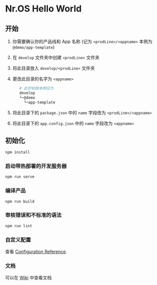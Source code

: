 # Nr.OS Hello World

## 开始

1. 你需要确认你的产品线和 App 名称 (记为 `<prodLine>/<appname>` 本例为 `@demo/app-template`)
2. 在 `develop` 文件夹中创建 `<prodLine>` 文件夹
3. 将此目录放入 `develop/<prodLine>` 文件夹
4. 更改此目录的名字为 `<appname>`

   ```bash
      # 此时如按本例应为
      develop
      └─@demo
        └─app-template
   ```

5. 将此目录下的 `package.json` 中的 `name` 字段改为 `<prodLine>/<appname>`
6. 将此目录下的 `app.config.json` 中的 `name` 字段改为 `<appname>`

## 初始化

```bash
npm install
```

### 启动带热部署的开发服务器

```bash
npm run serve
```

### 编译产品

```bash
npm run build
```

### 审核错误和不标准的语法

```bash
npm run lint
```

### 自定义配置

查看 [Configuration Reference](https://cli.vuejs.org/config/).

### 文档

可以在 [Wiki](http://nvwa.jiuqi.com.cn/gitlab/nvwa/nros/app-template/wikis/NR-portal%E6%89%93%E5%8C%85%E6%A8%A1%E6%9D%BF%E5%B7%A5%E7%A8%8B%E4%BB%8B%E7%BB%8D) 中查看文档
